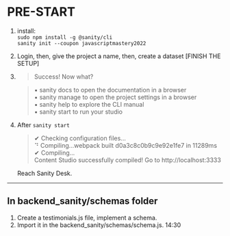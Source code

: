 # PRE-START
1. install:   
`sudo npm install -g @sanity/cli`  
`sanity init --coupon javascriptmastery2022`  
2. Login, then, give the project a name, then, create a dataset [FINISH THE SETUP]  



3. > Success! Now what?  

    
   >▪ sanity docs to open the documentation in a browser  
   ▪ sanity manage to open the project settings in a browser  
   ▪ sanity help to explore the CLI manual  
   ▪ sanity start to run your studio  

4. After `sanity start`
    >✔ Checking configuration files...    
    ⠙ Compiling...webpack built d0a3c8c0b9c9e92e1fe7 in 11289ms  
    ✔ Compiling...  
    Content Studio successfully compiled! Go to http://localhost:3333 

    Reach Sanity Desk.

***

## In backend_sanity/schemas folder
1. Create a testimonials.js file, implement a schema.  
2. Import it in the backend_sanity/schemas/schema.js.
   14:30
